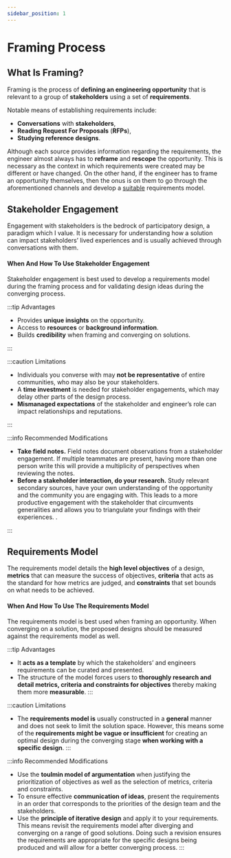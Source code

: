 ```yaml
---
sidebar_position: 1
---
```


# Framing Process

## What Is Framing?

Framing is the process of **defining an engineering opportunity** that is relevant to a group of **stakeholders** using a set of **requirements**. 

Notable means of establishing requirements include: 
* **Conversations** with **stakeholders**, 
* **Reading Request For Proposals** (**RFPs**),
* **Studying reference designs**.

Although each source provides information regarding the requirements, the engineer almost always has to **reframe** and **rescope** the opportunity. This is necessary as the context in which requirements were created may be different or have changed. On the other hand, if the engineer has to frame an opportunity themselves, then the onus is on them to go through the aforementioned channels and develop a [suitable](my-website/docs/Framing/suitable-requirements.md) requirements model. 

## Stakeholder Engagement

Engagement with stakeholders is the bedrock of participatory design, a paradigm which I value.  It is necessary for understanding how a solution can impact stakeholders’ lived experiences and is usually achieved through conversations with them.

#### When And How To Use Stakeholder Engagement

Stakeholder engagement is best used to develop a requirements model during the framing process and for validating design ideas during the converging process. 

<!-- #### Advantages

* Provides **unique insights** on the opportunity.
* Access to **resources** or **background information**. 
* Builds **credibility** when framing and converging on solutions. -->

:::tip Advantages

* Provides **unique insights** on the opportunity.
* Access to **resources** or **background information**. 
* Builds **credibility** when framing and converging on solutions.

::: 


:::caution Limitations

* Individuals you converse with may **not be representative** of entire communities, who may also be your stakeholders.
* A **time investment** is needed for stakeholder engagements, which may delay other parts of the design process.
* **Mismanaged expectations** of the stakeholder and engineer’s role can impact relationships and reputations.

::: 

<!-- 
#### Limitations

* Individuals you converse with may **not be representative** of entire communities, who may also be your stakeholders.
* A **time investment** is needed for stakeholder engagements, which may delay other parts of the design process.
* **Mismanaged expectations** of the stakeholder and engineer’s role can impact relationships and reputations. -->

:::info Recommended Modifications

* **Take field notes.** Field notes document observations from a stakeholder engagement. If multiple teammates are present, having more than one person write this will provide a multiplicity of perspectives when reviewing the notes. 
* **Before a stakeholder interaction, do your research.** Study relevant secondary sources, have your own understanding of the opportunity and the community you are engaging with. This leads to a more productive engagement with the stakeholder that circumvents generalities and allows you to triangulate your findings with their experiences. .

:::



<!-- #### Recommended Modifications

* **Take field notes.** Field notes document observations from a stakeholder engagement. If multiple teammates are present, having more than one person write this will provide a multiplicity of perspectives when reviewing the notes. 
* **Before a stakeholder interaction, do your research.** Study relevant secondary sources, have your own understanding of the opportunity and the community you are engaging with. This leads to a more productive engagement with the stakeholder that circumvents generalities and allows you to triangulate your findings with their experiences.  -->

<!-- 
```jsx title="src/pages/my-react-page.js"
import React from 'react';
import Layout from '@theme/Layout';

export default function MyReactPage() {
  return (
    <Layout>
      <h1>My React page</h1>
      <p>This is a React page</p>
    </Layout>
  );
}
```

A new page is now available at `http://localhost:3000/my-react-page`.

## Create your first Markdown Page

Create a file at `src/pages/my-markdown-page.md`:

```mdx title="src/pages/my-markdown-page.md"
# My Markdown page

This is a Markdown page
```

A new page is now available at `http://localhost:3000/my-markdown-page`.
 -->

<!-- Add **Markdown or React** files to `src/pages` to create a **standalone page**:

- `src/pages/index.js` -> `localhost:3000/`
- `src/pages/foo.md` -> `localhost:3000/foo`
- `src/pages/foo/bar.js` -> `localhost:3000/foo/bar` -->

## Requirements Model

The requirements model details the **high level objectives** of a design, **metrics** that can measure the success of objectives, **criteria** that acts as the standard for how metrics are judged, and **constraints** that set bounds on what needs to be achieved. 

#### When And How To Use The Requirements Model

The requirements model is best used when framing an opportunity. When converging on a solution, the proposed designs should be measured against the requirements model as well.

:::tip Advantages
* It **acts as a template** by which the stakeholders’ and engineers requirements can be curated and presented.
* The structure of the model forces users to **thoroughly research and detail metrics, criteria and constraints for objectives** thereby making them more **measurable**.
:::

:::caution Limitations
* The **requirements model is** usually constructed in a **general** manner and does not seek to limit the solution space. However, this means some of the **requirements might be vague or insufficient** for creating an optimal design during the converging stage **when working with a specific design**.
:::

:::info Recommended Modifications
* Use the **toulmin model of argumentation** when justifying the prioritization of objectives as well as the selection of metrics, criteria and constraints.
* To ensure effective **communication of ideas**, present the requirements in an order that corresponds to the priorities of the design team and the stakeholders.
* Use the **principle of iterative design** and apply it to your requirements. This means revisit the requirements model after diverging and converging on a range of good solutions. Doing such a revision ensures the requirements are appropriate for the specific designs being produced and will allow for a better converging process.
:::